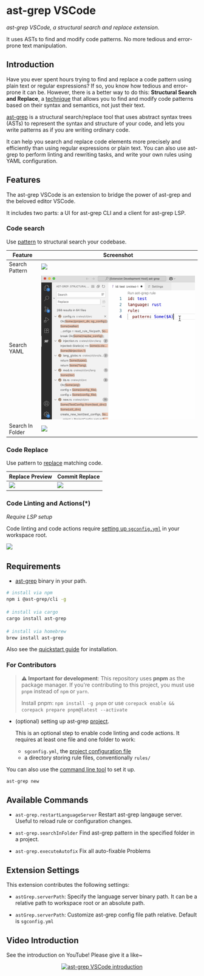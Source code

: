 # ast-grep VSCode

_ast-grep VSCode, a structural search and replace extension._

It uses ASTs to find and modify code patterns. No more tedious and error-prone text manipulation.

## Introduction

Have you ever spent hours trying to find and replace a code pattern using plain text or regular expressions? If so, you know how tedious and error-prone it can be. However, there is a better way to do this: **Structural Search and Replace**, a [technique](https://www.jetbrains.com/help/idea/structural-search-and-replace.html) that allows you to find and modify code patterns based on their syntax and semantics, not just their text.

[ast-grep](https://ast-grep.github.io/) is a structural search/replace tool that uses abstract syntax trees (ASTs) to represent the syntax and structure of your code, and lets you write patterns as if you are writing ordinary code.

It can help you search and replace code elements more precisely and efficiently than using regular expressions or plain text. You can also use ast-grep to perform linting and rewriting tasks, and write your own rules using YAML configuration.

## Features

The ast-grep VSCode is an extension to bridge the power of ast-grep and the beloved editor VSCode.

It includes two parts: a UI for ast-grep CLI and a client for ast-grep LSP.

### Code search

Use [pattern](https://ast-grep.github.io/guide/pattern-syntax.html) to structural search your codebase.

|Feature|Screenshot|
|--|--|
|Search Pattern|<img src="https://github.com/ast-grep/ast-grep-vscode/blob/main/readme/search-pattern.png?raw=true">|
|Search YAML|<img src="https://github.com/ast-grep/ast-grep-vscode/blob/main/readme/search-yaml.png?raw=true">|
|Search In Folder|<img src="https://github.com/ast-grep/ast-grep-vscode/blob/main/readme/search-in-folder.png?raw=true">|

### Code Replace

Use pattern to [replace](https://ast-grep.github.io/guide/rewrite-code.html) matching code.

|Replace Preview|Commit Replace|
|--|--|
|<img src="https://github.com/ast-grep/ast-grep-vscode/blob/main/readme/replace.png?raw=true">|<img src="https://github.com/ast-grep/ast-grep-vscode/blob/main/readme/commit-replace.png?raw=true">|

### Code Linting and Actions(\*)
*Require LSP setup*

Code linting and code actions require [setting up `sgconfig.yml`](https://ast-grep.github.io/guide/scan-project.html) in your workspace root.

<img src="https://github.com/ast-grep/ast-grep-vscode/blob/main/readme/linter.png?raw=true">

## Requirements

- [ast-grep](https://ast-grep.github.io/) binary in your path.

```bash
# install via npm
npm i @ast-grep/cli -g

# install via cargo
cargo install ast-grep

# install via homebrew
brew install ast-grep
```

Also see the [quickstart guide](https://ast-grep.github.io/guide/quick-start.html) for installation.

### For Contributors

> **⚠️ Important for development**: This repository uses **pnpm** as the package manager.
> If you're contributing to this project, you must use `pnpm` instead of `npm` or `yarn`.
>
> Install pnpm: `npm install -g pnpm` or use `corepack enable && corepack prepare pnpm@latest --activate`

- (optional) setting up ast-grep [project](https://ast-grep.github.io/guide/scan-project.html).

  This is an optional step to enable code linting and code actions. It requires at least one file and one folder to work:

  - `sgconfig.yml`, the [project configuration file](https://ast-grep.github.io/reference/sgconfig.html)
  - a directory storing rule files, conventionally `rules/`

You can also use the [command line tool](https://ast-grep.github.io/reference/cli/new.html) to set it up.

```bash
ast-grep new
```

## Available Commands

- `ast-grep.restartLanguageServer`
  Restart ast-grep langauge server. Useful to reload rule or configuration changes.

- `ast-grep.searchInFolder`
  Find ast-grep pattern in the specified folder in a project.

- `ast-grep.executeAutofix`
  Fix all auto-fixable Problems

## Extension Settings

This extension contributes the following settings:

- `astGrep.serverPath`: Specify the language server binary path. It can be a relative path to workspace root or an absolute path.

- `astGrep.serverPath`: Customize ast-grep config file path relative. Default is `sgconfig.yml`

## Video Introduction

See the introduction on YouTube! Please give it a like~

<div align="center">
  <a href="https://www.youtube.com/watch?v=1ZM4RfIvWKc" target="_blank">
   <img src="https://github.com/ast-grep/ast-grep-vscode/assets/2883231/62face2b-3ee4-4f70-b1e0-4a922471794d" alt="ast-grep VSCode introduction"/>
  </a>
</div>